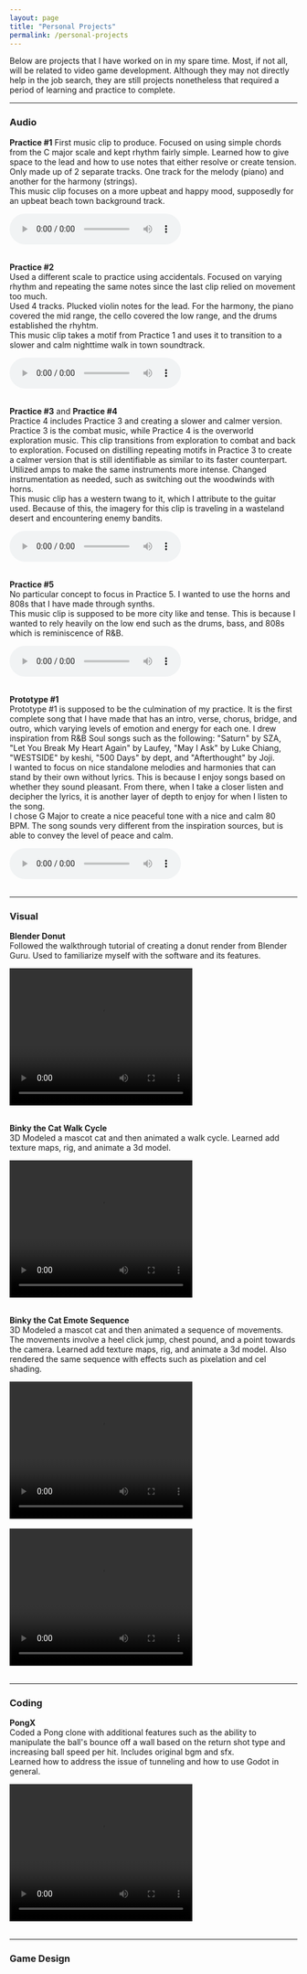```yaml
---
layout: page  
title: "Personal Projects"  
permalink: /personal-projects  
---
```


Below are projects that I have worked on in my spare time. Most, if not all, will be related to video game development. Although they may not directly help in the job search, they are still projects nonetheless that required a period of learning and practice to complete.  

<hr>

### Audio   
   
**Practice #1** 
First music clip to produce. Focused on using simple chords from the C major scale and kept rhythm fairly simple. Learned how to give space to the lead and how to use notes that either resolve or create tension.   
Only made up of 2 separate tracks. One track for the melody (piano) and another for the harmony (strings).  
This music clip focuses on a more upbeat and happy mood, supposedly for an upbeat beach town background track.  

<audio controls>
  <source src="personal-projects-assets/practice-1.wav" type="audio/wav">
Your browser does not support the audio element.
</audio><br><br>

**Practice #2**  
Used a different scale to practice using accidentals. Focused on varying rhythm and repeating the same notes since the last clip relied on movement too much.  
Used 4 tracks. Plucked violin notes for the lead. For the harmony, the piano covered the mid range, the cello covered the low range, and the drums established the rhyhtm.  
This music clip takes a motif from Practice 1 and uses it to transition to a slower and calm nighttime walk in town soundtrack.  

<audio controls>
  <source src="personal-projects-assets/practice-2.wav" type="audio/wav">
Your browser does not support the audio element.
</audio><br><br>  

**Practice #3** and **Practice #4**    
Practice 4 includes Practice 3 and creating a slower and calmer version. Practice 3 is the combat music, while Practice 4 is the overworld exploration music. This clip transitions from exploration to combat and back to exploration. Focused on distilling repeating motifs in Practice 3 to create a calmer version that is still identifiable as similar to its faster counterpart. Utilized amps to make the same instruments more intense. Changed instrumentation as needed, such as switching out the woodwinds with horns.   
This music clip has a western twang to it, which I attribute to the guitar used. Because of this, the imagery for this clip is traveling in a wasteland desert and encountering enemy bandits.  

<audio controls>
  <source src="personal-projects-assets/practice-4.wav" type="audio/wav">
Your browser does not support the audio element.
</audio><br><br>

**Practice #5**  
No particular concept to focus in Practice 5. I wanted to use the horns and 808s that I have made through synths.  
This music clip is supposed to be more city like and tense. This is because I wanted to rely heavily on the low end such as the drums, bass, and 808s which is reminiscence of R&B.

<audio controls>
  <source src="personal-projects-assets/practice-5.wav" type="audio/wav">
Your browser does not support the audio element.
</audio><br><br>  

**Prototype #1**  
Prototype #1 is supposed to be the culmination of my practice. It is the first complete song that I have made that has an intro, verse, chorus, bridge, and outro, which varying levels of emotion and energy for each one.  I drew inspiration from R&B Soul songs such as the following: "Saturn" by SZA, "Let You Break My Heart Again" by Laufey, "May I Ask" by Luke Chiang, "WESTSIDE" by keshi, "500 Days" by dept, and "Afterthought" by Joji.  
I wanted to focus on nice standalone melodies and harmonies that can stand by their own without lyrics. This is because I enjoy songs based on whether they sound pleasant. From there, when I take a closer listen and decipher the lyrics, it is another layer of depth to enjoy for when I listen to the song.  
I chose G Major to create a nice peaceful tone with a nice and calm 80 BPM. The song sounds very different from the inspiration sources, but is able to convey the level of peace and calm.

<audio controls>
  <source src="personal-projects-assets/prototype-1.wav" type="audio/wav">
Your browser does not support the audio element.
</audio><br><br>  

<hr>

### Visual  
**Blender Donut**  
Followed the walkthrough tutorial of creating a donut render from Blender Guru. Used to familiarize myself with the software and its features.  

<video width="320" height="240" controls>
  <source src="personal-projects-assets/donut.mp4" type="video/mp4">
Your browser does not support the video tag.
</video><br><br>


**Binky the Cat Walk Cycle**  
3D Modeled a mascot cat and then animated a walk cycle. Learned add texture maps, rig, and animate a 3d model.    

<video width="320" height="240" controls>
  <source src="personal-projects-assets/binky-walk.mkv" type="video/mp4">
Your browser does not support the video tag.
</video><br><br>


**Binky the Cat Emote Sequence**  
3D Modeled a mascot cat and then animated a sequence of movements. The movements involve a heel click jump, chest pound, and a point towards the camera. Learned add texture maps, rig, and animate a 3d model. 
Also rendered the same sequence with effects such as pixelation and cel shading.   

<video width="320" height="240" controls>
  <source src="personal-projects-assets/binky-emote.webm" type="video/webm">
Your browser does not support the video tag.
</video><br><br>

<video width="320" height="240" controls>
  <source src="personal-projects-assets/pixel-binky-emote.mkv" type="video/mp4">
Your browser does not support the video tag.
</video><br><br>

<hr>

### Coding  
**PongX**  
Coded a Pong clone with additional features such as the ability to manipulate the ball's bounce off a wall based on the return shot type and increasing ball speed per hit. Includes original bgm and sfx.  
Learned how to address the issue of tunneling and how to use Godot in general.  

<video width="320" height="240" controls>
  <source src="personal-projects-assets/pongx-demo.mov" type="video/mp4">
Your browser does not support the video tag.
</video><br><br>

<hr>

### Game Design  

